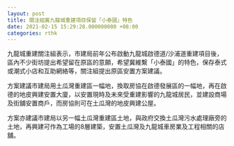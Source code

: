 ```yaml
---
layout: post
title: 關注組冀九龍城重建項目保留「小泰國」特色
date: 2021-02-15 15:29:28.000000000 +08:00
categories: rthk
---
```


九龍城重建關注組表示，市建局前年公布啟動九龍城啟德道/沙浦道重建項目後，區內不少街坊提出希望留在原區的意願，希望冀維繫「小泰國」的特色，保存泰式或潮式小店和互助網絡等，關注組提出原區安置方案建議。

方案建議市建局用土瓜灣重建區一幅地，換取房協在啟德發展區的一幅地，再在啟德的地皮興建安置大廈，以安置現時及未來受重建影響的九龍城居民，並建設商場及街舖安置商戶，而房協則可在土瓜灣的地皮興建公屋。

方案亦建議市建局以另一幅土瓜灣重建區土地，與政府交換土瓜灣污水處理廠旁的土地，再興建可作為工場的8層建築，安置土瓜灣及九龍城車房業及工程相關的店舖。
